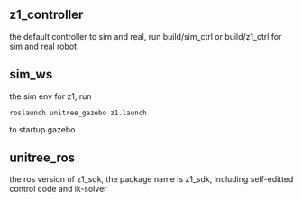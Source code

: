 ## z1_controller

the default controller to sim and real, run build/sim_ctrl or build/z1_ctrl for sim and real robot.

## sim_ws

the sim env for z1, run

~~~
roslaunch unitree_gazebo z1.launch
~~~

to startup gazebo

## unitree_ros

the ros version of z1_sdk, the package name is z1_sdk, including self-editted control code and ik-solver

